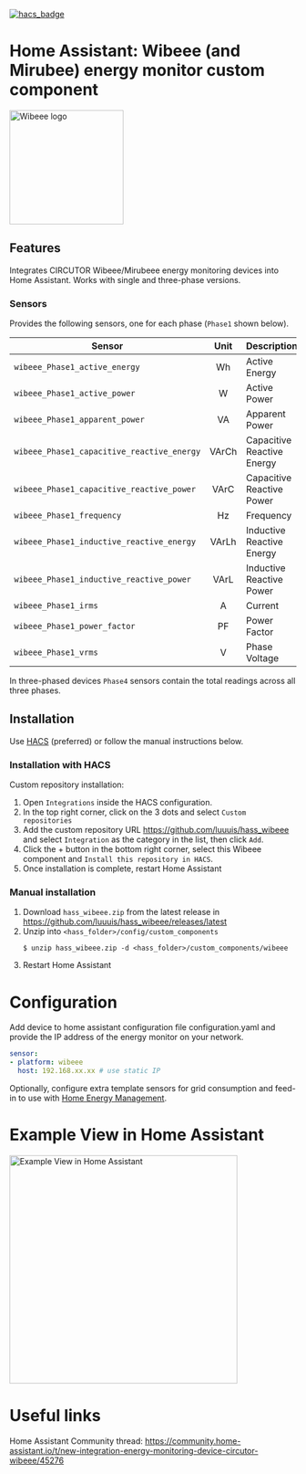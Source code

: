 [![hacs_badge](https://img.shields.io/badge/HACS-Custom-orange.svg?style=for-the-badge)](https://github.com/hacs/integration)  

# Home Assistant: Wibeee (and Mirubee) energy monitor custom component
<img src="https://wibeee.com/wp-content/uploads/2018/09/logo.png" width="200" alt="Wibeee logo"/>

## Features

Integrates CIRCUTOR Wibeee/Mirubeee energy monitoring devices into Home Assistant. Works
with single and three-phase versions.

### Sensors
Provides the following sensors, one for each phase (`Phase1` shown below).

| Sensor                                     | Unit  | Description       |
| -------------------------------------------|:------:|------------------|
| `wibeee_Phase1_active_energy`              | Wh    | Active Energy |
| `wibeee_Phase1_active_power`               | W     | Active Power |
| `wibeee_Phase1_apparent_power`             | VA    | Apparent Power |
| `wibeee_Phase1_capacitive_reactive_energy` | VArCh | Capacitive Reactive Energy |
| `wibeee_Phase1_capacitive_reactive_power`  | VArC  | Capacitive Reactive Power |
| `wibeee_Phase1_frequency`                  | Hz    | Frequency |
| `wibeee_Phase1_inductive_reactive_energy`  | VArLh | Inductive Reactive Energy |
| `wibeee_Phase1_inductive_reactive_power`   | VArL  | Inductive Reactive Power |
| `wibeee_Phase1_irms`                       | A     | Current |
| `wibeee_Phase1_power_factor`               | PF    | Power Factor |
| `wibeee_Phase1_vrms`                       | V     | Phase Voltage |

In three-phased devices `Phase4` sensors contain the total readings across all three phases.

## Installation

Use [HACS](https://hacs.xyz) (preferred) or follow the manual instructions below.

### Installation with HACS

Custom repository installation:
1. Open `Integrations` inside the HACS configuration.
3. In the top right corner, click on the 3 dots and select `Custom repositories`
4. Add the custom repository URL https://github.com/luuuis/hass_wibeee and select `Integration` as
   the category in the list, then click `Add`.
5. Click the + button in the bottom right corner, select this Wibeee component and `Install this repository in HACS`.
6. Once installation is complete, restart Home Assistant

### Manual installation

1. Download `hass_wibeee.zip` from the latest release in https://github.com/luuuis/hass_wibeee/releases/latest
2. Unzip into `<hass_folder>/config/custom_components`
    ```shell
    $ unzip hass_wibeee.zip -d <hass_folder>/custom_components/wibeee
    ```
3. Restart Home Assistant

# Configuration
Add device to home assistant configuration file configuration.yaml and provide the IP address
of the energy monitor on your network.

```yaml
sensor:
- platform: wibeee
  host: 192.168.xx.xx # use static IP
```
 
Optionally, configure extra template sensors for grid consumption and feed-in to use
with [Home Energy Management](https://www.home-assistant.io/home-energy-management/). 

# Example View in Home Assistant

<img src="https://i.imgur.com/PL3Qr4L.png" alt="Example View in Home Assistant" width="400"/>

# Useful links

Home Assistant Community thread:
https://community.home-assistant.io/t/new-integration-energy-monitoring-device-circutor-wibeee/45276
